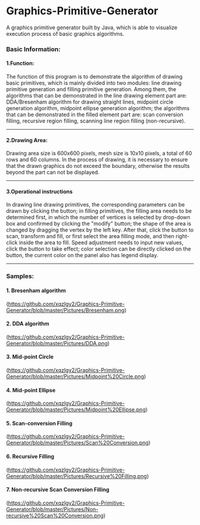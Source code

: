 # Graphics-Primitive-Generator
A graphics primitive generator built by Java, which is able to visualize execution process of basic graphics algorithms.

### Basic Information:
#### 1.Function:
The function of this program is to demonstrate the algorithm of drawing basic primitives, which is mainly divided into two modules: line drawing primitive generation and filling primitive generation. Among them, the algorithms that can be demonstrated in the line drawing element part are: DDA/Bresenham algorithm for drawing straight lines, midpoint circle generation algorithm, midpoint ellipse generation algorithm; the algorithms that can be demonstrated in the filled element part are: scan conversion filling, recursive region filling, scanning line region filling (non-recursive).

 --------------------------------------------------------------------------
 #### 2.Drawing Area:
Drawing area size is 600x600 pixels, mesh size is 10x10 pixels, a total of 60 rows and 60 columns. In the process of drawing, it is necessary to ensure that the drawn graphics do not exceed the boundary, otherwise the results beyond the part can not be displayed.

 --------------------------------------------------------------------------
 #### 3.Operational instructions
In drawing line drawing primitives, the corresponding parameters can be drawn by clicking the button; in filling primitives, the filling area needs to be determined first, in which the number of vertices is selected by drop-down box and confirmed by clicking the "modify" button; the shape of the area is changed by dragging the vertex by the left key. After that, click the button to scan, transform and fill, or first select the area filling mode, and then right-click inside the area to fill. Speed adjustment needs to input new values, click the button to take effect; color selection can be directly clicked on the button, the current color on the panel also has legend display.

 --------------------------------------------------------------------------
### Samples:
#### 1. Bresenham algorithm
(https://github.com/xqzlgy2/Graphics-Primitive-Generator/blob/master/Pictures/Bresenham.png)
#### 2. DDA algorithm
(https://github.com/xqzlgy2/Graphics-Primitive-Generator/blob/master/Pictures/DDA.png)
#### 3. Mid-point Circle
(https://github.com/xqzlgy2/Graphics-Primitive-Generator/blob/master/Pictures/Midpoint%20Circle.png)
#### 4. Mid-point Ellipse
(https://github.com/xqzlgy2/Graphics-Primitive-Generator/blob/master/Pictures/Midpoint%20Ellipse.png)
#### 5. Scan-conversion Filling
(https://github.com/xqzlgy2/Graphics-Primitive-Generator/blob/master/Pictures/Scan%20Conversion.png)
#### 6. Recursive Filling
(https://github.com/xqzlgy2/Graphics-Primitive-Generator/blob/master/Pictures/Recursive%20Filling.png)
#### 7. Non-recursive Scan Conversion Filling
(https://github.com/xqzlgy2/Graphics-Primitive-Generator/blob/master/Pictures/Non-recursive%20Scan%20Conversion.png)
